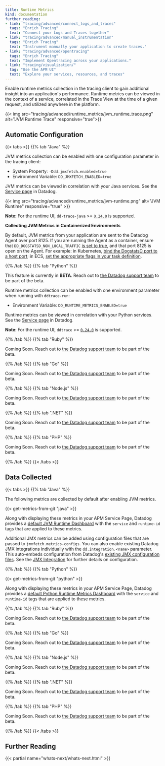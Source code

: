 ```yaml
---
title: Runtime Metrics
kind: documentation
further_reading:
- link: "tracing/advanced/connect_logs_and_traces"
  tags: "Enrich Tracing"
  text: "Connect your Logs and Traces together"
- link: "tracing/advanced/manual_instrumentation"
  tags: "Enrich Tracing"
  text: "Instrument manually your application to create traces."
- link: "tracing/advanced/opentracing"
  tags: "Enrich Tracing"
  text: "Implement Opentracing across your applications."
- link: "tracing/visualization/"
  tag: "Use the APM UI"
  text: "Explore your services, resources, and traces"
---
```


Enable runtime metrics collection in the tracing client to gain additional insight into an application's performance. Runtime metrics can be viewed in the context of a service, correlated in the Trace View at the time of a given request, and utilized anywhere in the platform.

{{< img src="tracing/advanced/runtime_metrics/jvm_runtime_trace.png" alt="JVM Runtime Trace" responsive="true">}}

## Automatic Configuration

{{< tabs >}}
{{% tab "Java" %}}

JVM metrics collection can be enabled with one configuration parameter in the tracing client:

* System Property: `-Ddd.jmxfetch.enabled=true`
* Environment Variable: `DD_JMXFETCH_ENABLED=true`

JVM metrics can be viewed in correlation with your Java services. See the [Service page][1] in Datadog.

{{< img src="tracing/advanced/runtime_metrics/jvm-runtime.png" alt="JVM Runtime" responsive="true" >}}

**Note**: For the runtime UI, `dd-trace-java` >= [`0.24.0`][2] is supported.

**Collecting JVM Metrics in Containerized Environments**

By default, JVM metrics from your application are sent to the Datadog Agent over port 8125. If you are running the Agent as a container, ensure that `DD_DOGSTATSD_NON_LOCAL_TRAFFIC` [is set to true][3], and that port 8125 is open on the Agent. For example: in Kubernetes, [bind the DogstatsD port to a host port][4]; in ECS, [set the appropriate flags in your task definition][5].


[1]: https://app.datadoghq.com/apm/services
[2]: https://github.com/DataDog/dd-trace-java/releases/tag/v0.24.0
[3]: /agent/docker/#dogstatsd-custom-metrics
[4]: /agent/kubernetes/dogstatsd/#bind-the-dogstatsd-port-to-a-host-port
[5]: /integrations/amazon_ecs/?tab=python#create-an-ecs-task
{{% /tab %}}
{{% tab "Python" %}}

<div class="alert alert-info">
This feature is currently in <strong>BETA</strong>.
Reach out to <a href="/help">the Datadog support team</a> to be part of the beta.
</div>

Runtime metrics collection can be enabled with one environment parameter when running with `ddtrace-run`:

* Environment Variable: `DD_RUNTIME_METRICS_ENABLED=true`

Runtime metrics can be viewed in correlation with your Python services. See the [Service page][1] in Datadog.

**Note**: For the runtime UI, `ddtrace` >= [`0.24.0`][2] is supported.

[1]: https://app.datadoghq.com/apm/services
[2]: https://github.com/DataDog/dd-trace-py/releases/tag/v0.24.0
{{% /tab %}}
{{% tab "Ruby" %}}

Coming Soon. Reach out to [the Datadog support team][1] to be part of the beta.

[1]: /help
{{% /tab %}}
{{% tab "Go" %}}

Coming Soon. Reach out to [the Datadog support team][1] to be part of the beta.


[1]: /help
{{% /tab %}}
{{% tab "Node.js" %}}

Coming Soon. Reach out to [the Datadog support team][1] to be part of the beta.


[1]: /help
{{% /tab %}}
{{% tab ".NET" %}}

Coming Soon. Reach out to [the Datadog support team][1] to be part of the beta.


[1]: /help
{{% /tab %}}
{{% tab "PHP" %}}

Coming Soon. Reach out to [the Datadog support team][1] to be part of the beta.


[1]: /help
{{% /tab %}}
{{< /tabs >}}

## Data Collected

{{< tabs >}}
{{% tab "Java" %}}

The following metrics are collected by default after enabling JVM metrics.

{{< get-metrics-from-git "java" >}}

Along with displaying these metrics in your APM Service Page, Datadog provides a [default JVM Runtime Dashboard][1] with the `service` and `runtime-id` tags that are applied to these metrics.

Additional JMX metrics can be added using configuration files that are passed to `jmxfetch.metrics-configs`. You can also enable existing Datadog JMX integrations individually with the `dd.integration.<name>` parameter. This auto-embeds configuration from Datadog's [existing JMX configuration files][2]. See the [JMX Integration][3] for further details on configuration.

[1]: https://app.datadoghq.com/dash/integration/256/jvm-runtime-metrics
[2]: https://github.com/DataDog/integrations-core/search?q=jmx_metrics&unscoped_q=jmx_metrics
[3]: /integrations/java/#configuration
{{% /tab %}}
{{% tab "Python" %}}

{{< get-metrics-from-git "python" >}}

Along with displaying these metrics in your APM Service Page, Datadog provides a [default Python Runtime Metrics Dashboard][1] with the `service` and `runtime-id` tags that are applied to these metrics.

[1]: https://app.datadoghq.com/dash/integration/xyz/python-runtime-metrics
{{% /tab %}}
{{% tab "Ruby" %}}

Coming Soon. Reach out to [the Datadog support team][1] to be part of the beta.

[1]: /help
{{% /tab %}}
{{% tab "Go" %}}

Coming Soon. Reach out to [the Datadog support team][1] to be part of the beta.


[1]: /help
{{% /tab %}}
{{% tab "Node.js" %}}

Coming Soon. Reach out to [the Datadog support team][1] to be part of the beta.


[1]: /help
{{% /tab %}}
{{% tab ".NET" %}}

Coming Soon. Reach out to [the Datadog support team][1] to be part of the beta.


[1]: /help
{{% /tab %}}
{{% tab "PHP" %}}

Coming Soon. Reach out to [the Datadog support team][1] to be part of the beta.


[1]: /help
{{% /tab %}}
{{< /tabs >}}

## Further Reading

{{< partial name="whats-next/whats-next.html" >}}
